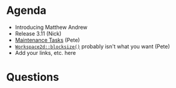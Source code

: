 Agenda
======
* Introducing Matthew Andrew
* Release 3.11 (Nick)
* [Maintenance Tasks](/Project-Management/TechnicalSteeringCommittee/reports/MaintenanceTasks.md) (Pete)
* [`Workspace2d::blocksize()`](https://github.com/mantidproject/mantid/pull/20451/files) probably isn't what you want (Pete)
* Add your links, etc. here

Questions
=========
